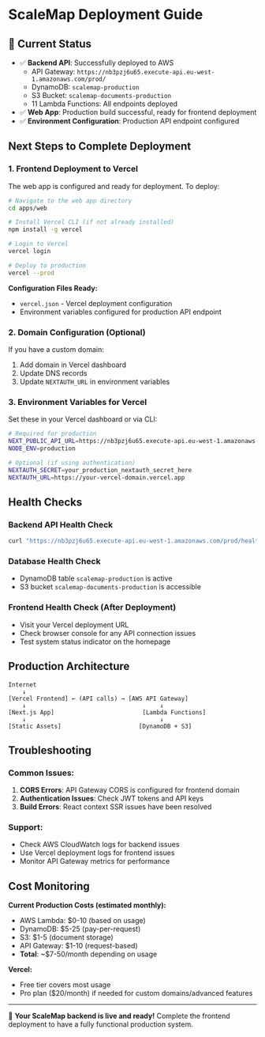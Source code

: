 # ScaleMap Deployment Guide

## 🎉 Current Status
- ✅ **Backend API**: Successfully deployed to AWS
  - API Gateway: `https://nb3pzj6u65.execute-api.eu-west-1.amazonaws.com/prod/`
  - DynamoDB: `scalemap-production`
  - S3 Bucket: `scalemap-documents-production`
  - 11 Lambda Functions: All endpoints deployed
- ✅ **Web App**: Production build successful, ready for frontend deployment
- ✅ **Environment Configuration**: Production API endpoint configured

## Next Steps to Complete Deployment

### 1. Frontend Deployment to Vercel

The web app is configured and ready for deployment. To deploy:

```bash
# Navigate to the web app directory
cd apps/web

# Install Vercel CLI (if not already installed)
npm install -g vercel

# Login to Vercel
vercel login

# Deploy to production
vercel --prod
```

**Configuration Files Ready:**
- `vercel.json` - Vercel deployment configuration
- Environment variables configured for production API endpoint

### 2. Domain Configuration (Optional)

If you have a custom domain:
1. Add domain in Vercel dashboard
2. Update DNS records
3. Update `NEXTAUTH_URL` in environment variables

### 3. Environment Variables for Vercel

Set these in your Vercel dashboard or via CLI:

```bash
# Required for production
NEXT_PUBLIC_API_URL=https://nb3pzj6u65.execute-api.eu-west-1.amazonaws.com/prod
NODE_ENV=production

# Optional (if using authentication)
NEXTAUTH_SECRET=your_production_nextauth_secret_here
NEXTAUTH_URL=https://your-vercel-domain.vercel.app
```

## Health Checks

### Backend API Health Check
```bash
curl "https://nb3pzj6u65.execute-api.eu-west-1.amazonaws.com/prod/health"
```

### Database Health Check
- DynamoDB table `scalemap-production` is active
- S3 bucket `scalemap-documents-production` is accessible

### Frontend Health Check (After Deployment)
- Visit your Vercel deployment URL
- Check browser console for any API connection issues
- Test system status indicator on the homepage

## Production Architecture

```
Internet
    ↓
[Vercel Frontend] ← (API calls) → [AWS API Gateway]
    ↓                                      ↓
[Next.js App]                         [Lambda Functions]
    ↓                                      ↓
[Static Assets]                      [DynamoDB + S3]
```

## Troubleshooting

### Common Issues:
1. **CORS Errors**: API Gateway CORS is configured for frontend domain
2. **Authentication Issues**: Check JWT tokens and API keys
3. **Build Errors**: React context SSR issues have been resolved

### Support:
- Check AWS CloudWatch logs for backend issues
- Use Vercel deployment logs for frontend issues
- Monitor API Gateway metrics for performance

## Cost Monitoring

**Current Production Costs (estimated monthly):**
- AWS Lambda: $0-10 (based on usage)
- DynamoDB: $5-25 (pay-per-request)
- S3: $1-5 (document storage)
- API Gateway: $1-10 (request-based)
- **Total**: ~$7-50/month depending on usage

**Vercel:**
- Free tier covers most usage
- Pro plan ($20/month) if needed for custom domains/advanced features

---

🚀 **Your ScaleMap backend is live and ready!** Complete the frontend deployment to have a fully functional production system.